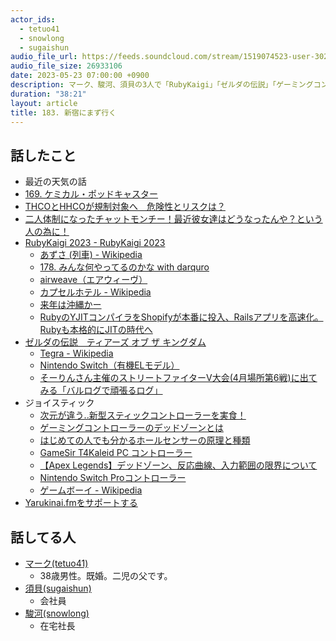```yaml
---
actor_ids:
  - tetuo41
  - snowlong
  - sugaishun
audio_file_url: https://feeds.soundcloud.com/stream/1519074523-user-302747142-yarukinai-183-2023_05_23.mp3
audio_file_size: 26933106
date: 2023-05-23 07:00:00 +0900
description: マーク、駿河、須貝の3人で「RubyKaigi」「ゼルダの伝説」「ゲーミングコントローラー」などについて話しました。
duration: "38:21"
layout: article
title: 183. 新宿にまず行く
---
```


## 話したこと
- 最近の天気の話
- [169. ケミカル・ポッドキャスター](https://yarukinai.fm/episode/169)
- [THCOとHHCOが規制対象へ　危険性とリスクは？](https://forbesjapan.com/articles/detail/62071)
- [二人体制になったチャットモンチー！最近彼女達はどうなったんや？という人の為に！](https://renote.net/articles/6429)
- [RubyKaigi 2023 - RubyKaigi 2023](https://rubykaigi.org/2023/)
  - [あずさ (列車) - Wikipedia](https://ja.wikipedia.org/wiki/%E3%81%82%E3%81%9A%E3%81%95_(%E5%88%97%E8%BB%8A))
  - [178. みんな何やってるのかな with darquro](https://yarukinai.fm/episode/178)
  - [airweave（エアウィーヴ）](https://airweave.jp/)
  - [カプセルホテル - Wikipedia](https://ja.wikipedia.org/wiki/%E3%82%AB%E3%83%97%E3%82%BB%E3%83%AB%E3%83%9B%E3%83%86%E3%83%AB)
  - [来年は沖縄かー](https://twitter.com/sugaishun/status/1657307722847756291?s=46)
  - [RubyのYJITコンパイラをShopifyが本番に投入、Railsアプリを高速化。Rubyも本格的にJITの時代へ](https://www.publickey1.jp/blog/23/rubyyjitshpopifyrailsrubyjit.html)
- [ゼルダの伝説　ティアーズ オブ ザ キングダム](https://www.nintendo.co.jp/zelda/totk/index.html)
  - [Tegra - Wikipedia](https://en.wikipedia.org/wiki/Tegra)
  - [Nintendo Switch（有機ELモデル）](https://www.nintendo.co.jp/hardware/detail/switch-oled/index.html)
  - [そーりんさん主催のストリートファイターV大会(4月場所第6戦)に出てみる「バルログで頑張るログ」](https://www.youtube.com/live/4j6CdxkP0Is?feature=share&t=14511)
- ジョイスティック
  - [次元が違う..新型スティックコントローラーを実食！](https://youtu.be/bihTaYg8xJc?t=445)
  - [ゲーミングコントローラーのデッドゾーンとは](https://utakataworks.com/controller-dead-zone/)
  - [はじめての人でも分かるホールセンサーの原理と種類](https://emb.macnica.co.jp/articles/10315/)
  - [GameSir T4Kaleid PC コントローラー](https://www.amazon.co.jp/dp/B0C14SZG16)
  - [【Apex Legends】デッドゾーン、反応曲線、入力範囲の限界について](https://frontier9.net/apex-legends-padsetting/)
  - [Nintendo Switch Proコントローラー](https://www.nintendo.co.jp/hardware/switch/accessories/)
  - [ゲームボーイ - Wikipedia](https://ja.wikipedia.org/wiki/%E3%82%B2%E3%83%BC%E3%83%A0%E3%83%9C%E3%83%BC%E3%82%A4#:~:text=%E5%8A%A3%E3%81%A3%E3%81%A6%E3%81%84%E3%81%9F%E3%80%82-,%E6%9C%AC%E4%BD%93,%E6%94%B9%E5%AE%9A%E3%81%8C%E8%A1%8C%E3%82%8F%E3%82%8C%E3%81%9F%E3%80%82)
- [Yarukinai.fmをサポートする](https://note.com/tetuo41/circle)

## 話してる人
- [マーク(tetuo41)](https://twitter.com/tetuo41)
  - 38歳男性。既婚。二児の父です。
- [須貝(sugaishun)](https://twitter.com/sugaishun)
  - 会社員
- [駿河(snowlong)](https://twitter.com/_snowlong)
  - 在宅社長
